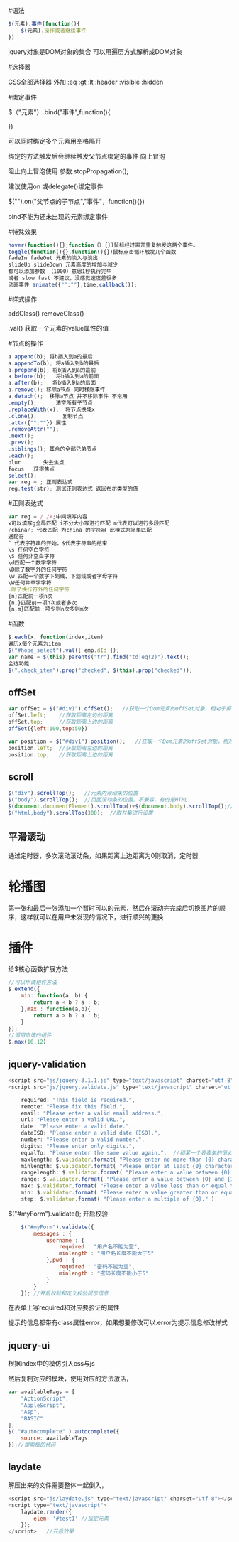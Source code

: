#语法

```js
$(元素).事件(function(){
	$(元素).操作或者继续事件
})
```

jquery对象是DOM对象的集合 可以用遍历方式解析成DOM对象

#选择器

CSS全部选择器 外加  :eq  :gt  :lt   :header :visible :hidden 

#绑定事件

$（"元素"）.bind("事件",function(){

})

可以同时绑定多个元素用空格隔开

绑定的方法触发后会继续触发父节点绑定的事件 向上冒泡

阻止向上冒泡使用 参数.stopPropagation();	

建议使用on 或delegate()绑定事件

$("").on("父节点的子节点","事件"，function(){})

bind不能为还未出现的元素绑定事件

#特殊效果

```js
hover(function(){},function（）{})鼠标经过离开重复触发这两个事件。
toggle(function(){},function(){})鼠标点击循环触发几个函数
fadeIn fadeOut 元素的淡入与淡出
slideUp slideDown 元素高度的增加与减少 
都可以添加参数 （1000）意思1秒执行完毕
或者 slow fast 不建议，没感觉速度差很多
动画事件 animate({"":""},time,callback());
```

#样式操作

addClass()     removeClass()

.val() 获取一个元素的value属性的值

#节点的操作

```js
a.append(b); 将b插入到a的最后
a.appendTo(b); 将a插入到b的最后
a.prepend(b); 将b插入到a的最前
a.before(b);   将b插入到a的前面
a.after(b);   将b插入到a的后面
a.remove(); 移除a节点 同时移除事件
a.detach();  移除a节点 并不移除事件 不常用
.empty();      清空所有子节点
.replaceWith(x);  将节点换成x
.clone();        复制节点
.attr({"":""}) 属性
.removeAttr("");
.next();
.prev();
.siblings(); 其余的全部兄弟节点
.each();      
blur       失去焦点
focus	获得焦点
select();
var reg = ; 正则表达式
reg.test(str); 测试正则表达式 返回布尔类型的值
```

#正则表达式

```js
var reg = / /x;中间填写内容
x可以填写g全局匹配 i不分大小写进行匹配 m代表可以进行多段匹配
/china/; 代表匹配 为china 的字符串 此模式为简单匹配
通配符
^ 代表字符串的开始，$代表字符串的结束
\s 任何空白字符
\S 任何非空白字符
\d匹配一个数字字符
\D除了数字外的任何字符
\w 匹配一个数字下划线、下划线或者字母字符
\W任何非单字字符
.除了换行符外的任何字符
{n}匹配前一项n次
{n,}匹配前一项n次或者多次
{n,m}匹配前一项少则n次多则m次
```

#函数

```js
$.each(x, function(index,item)
遍历x每个元素为item
$("#hope_select").val([ emp.dId ]);
var name = $(this).parents("tr").find("td:eq(2)").text();
全选功能
$(".check_item").prop("checked", $(this).prop("checked"));
```

## offSet

```javascript
var offSet = $("#div1").offSet();	//获取一个Dom元素的offSet对象，相对于屏幕
offSet.left;	//获取距离左边的距离
offSet.top;		//获取距离上边的距离
offSet({left:100,top:50})
```

```javascript
var position = $("#div1").position();	//获取一个Dom元素的offSet对象，相对于父元素
position.left;	//获取距离左边的距离
position.top;	//获取距离上边的距离
```

## scroll

```javascript
$("div").scrollTop();	//元素内滚动条的位置
$("body").scrollTop();	//页面滚动条的位置，不兼容，有的是HTML
$(document.documentElement).scrollTop()+$(document.body).scrollTop();//兼容浏览器
$("html,body").scrollTop(300);	//取并集进行设置
```

## 平滑滚动

通过定时器，多次滚动滚动条，如果距离上边距离为0则取消，定时器

# 轮播图

第一张和最后一张添加一个暂时可以的元素，然后在滚动完完成后切换图片的顺序，这样就可以在用户未发现的情况下，进行顺兴的更换

# 插件

给$核心函数扩展方法

```javascript
//可以申请组件方法
$.extend({
	min: function(a, b) {
		return a < b ? a : b;
	},max : function(a,b){
		return a > b ? a : b;
	}
});
//调用申请的组件
$.max(10,12)
```
## jquery-validation

```javascript
<script src="js/jquery-3.1.1.js" type="text/javascript" charset="utf-8"></script>
<script src="js/jquery.validate.js" type="text/javascript" charset="utf-8"></script>
```

```javascript
	required: "This field is required.",
	remote: "Please fix this field.",
	email: "Please enter a valid email address.",
	url: "Please enter a valid URL.",
	date: "Please enter a valid date.",
	dateISO: "Please enter a valid date (ISO).",
	number: "Please enter a valid number.",
	digits: "Please enter only digits.",
	equalTo: "Please enter the same value again.",	//和某一个表表单的值必须相同,写选择器,id
	maxlength: $.validator.format( "Please enter no more than {0} characters." ),	//最长
	minlength: $.validator.format( "Please enter at least {0} characters." ),	//最短
	rangelength: $.validator.format( "Please enter a value between {0} and {1} characters long." ),
	range: $.validator.format( "Please enter a value between {0} and {1}." ),
	max: $.validator.format( "Please enter a value less than or equal to {0}." ),
	min: $.validator.format( "Please enter a value greater than or equal to {0}." ),
	step: $.validator.format( "Please enter a multiple of {0}." )
```
$("#myForm").validate();	开启校验

```javascript
	$("#myForm").validate({
		messages : {
			username : {
				required : "用户名不能为空",
				minlength : "用户名长度不能大于5"
			},pwd : {
				required : "密码不能为空",
				minlength : "密码长度不能小于5"
			}
		}
	});	//开启校验和定义校验提示信息
```
在表单上写required和对应要验证的属性

提示的信息都带有class属性error，如果想要修改可以.error为提示信息修改样式

## jquery-ui

根据index中的模仿引入css与js

然后复制对应的模块，使用对应的方法激活，

```javascript
var availableTags = [
	"ActionScript",
	"AppleScript",
	"Asp",
	"BASIC"
];
$( "#autocomplete" ).autocomplete({
	source: availableTags
});//搜索框的代码
```



## laydate

解压出来的文件需要整体一起倒入，

```javascript
<script src="js/laydate.js" type="text/javascript" charset="utf-8"></script>	//引入js
<script type="text/javascript">
	laydate.render({
		elem: '#test1' //指定元素
	});
</script>	//开启效果
```
